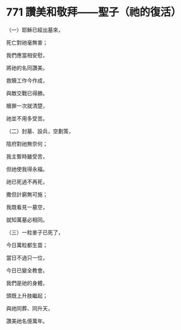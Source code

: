 # 771 讚美和敬拜——聖子（祂的復活）

（一）耶穌已經出墓來，

死亡對祂毫無害；

我們應當相安慰，

將祂的名同讚美。

救贖工作今作成，

與敵交戰已得勝。

贖罪一次就清楚，

祂並不用多受苦。

（二）封墓、設兵，空劃策，

陰府對祂無奈何；

我主暫時雖受苦，

但祂使我得永福。

祂已死過不再死，

撒但計窮無可施；

我既看見一墓空，

就知萬墓必相同。

（三）一粒麥子已死了，

今日萬粒都生苗；

當日不過只一位，

今日已變全教會。

我們是祂的身體，

頭既上升肢繼起；

與祂同葬、同升天，

讚美祂名億萬年。

